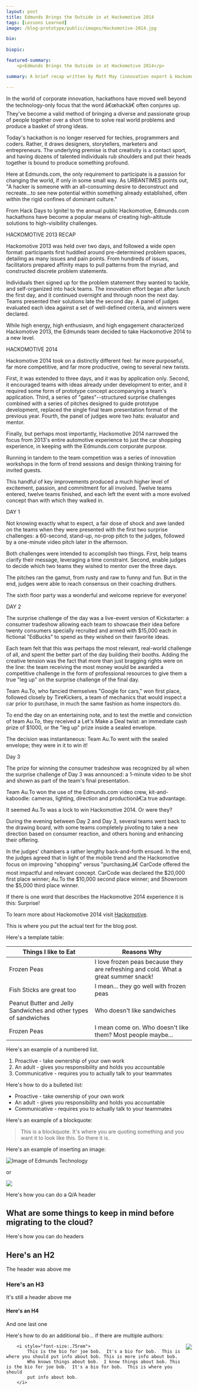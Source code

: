 ```yaml
---
layout: post
title: Edmunds Brings the Outside in at Hackomotive 2014
tags: [Lessons Learned]
image: /blog-prototype/public/images/Hackomotive-2014.jpg

bio: 
 
biopic:

featured-summary:
    <p>Edmunds Brings the Outside in at Hackomotive 2014</p>

summary: A brief recap written by Matt May (innovation expert & Hackomotive emcee) on Edmunds' recent Hackomotive 2014 event - a three-day hackathon that brought in 12 teams from across the country to Edmunds HQ to compete in a "Shark Tank"-style format to develop and showcase ideas and products aimed at making car shopping easier. The winners took home $35,000 in cash. 

---
```

In the world of corporate innovation, hackathons have moved well beyond the technology-only focus that the word â€œhackâ€ often conjures up. They've become a valid method of bringing a diverse and passionate group of people together over a short time to solve real world problems and produce a basket of strong ideas.

Today's hackathon is no longer reserved for techies, programmers and coders. Rather, it draws designers, storytellers, marketers and entrepreneurs. The underlying premise is that creativity is a contact sport, and having dozens of talented individuals rub shoulders and put their heads together is bound to produce something profound.

Here at Edmunds.com, the only requirement to participate is a passion for changing the world, if only in some small way. As URBANTIMES points out, "A hacker is someone with an all-consuming desire to deconstruct and recreate...to see new potential within something already established, often within the rigid confines of dominant culture."

From Hack Days to Ignite! to the annual public Hackomotive, Edmunds.com hackathons have become a popular means of creating high-altitude solutions to high-visibility challenges.

HACKOMOTIVE 2013 RECAP

Hackomotive 2013 was held over two days, and followed a wide open format: participants first huddled around pre-determined problem spaces, detailing as many issues and pain points. From hundreds of issues, facilitators prepared affinity maps to pull patterns from the myriad, and constructed discrete problem statements.

Individuals then signed up for the problem statement they wanted to tackle, and self-organized into hack teams. The innovation effort began after lunch the first day, and it continued overnight and through noon the next day. Teams presented their solutions late the second day. A panel of judges evaluated each idea against a set of well-defined criteria, and winners were declared.

While high energy, high enthusiasm, and high engagement characterized Hackomotive 2013, the Edmunds team decided to take Hackomotive 2014 to a new level.

HACKOMOTIVE 2014

Hackomotive 2014 took on a distinctly different feel: far more purposeful, far more competitive, and far more productive, owing to several new twists.

First, it was extended to three days, and it was by application only. Second, it encouraged teams with ideas already under development to enter, and it required some form of prototype concept accompanying a team's application. Third, a series of "gates"--structured surprise challenges combined with a series of pitches designed to guide prototype development, replaced the single final team presentation format of the previous year. Fourth, the panel of judges wore two hats: evaluator and mentor.

Finally, but perhaps most importantly, Hackomotive 2014 narrowed the focus from 2013's entire automotive experience to just the car shopping experience, in keeping with the Edmunds.com corporate purpose.

Running in tandem to the team competition was a series of innovation workshops in the form of trend sessions and design thinking training for invited guests.

This handful of key improvements produced a much higher level of excitement, passion, and commitment for all involved. Twelve teams entered, twelve teams finished, and each left the event with a more evolved concept than with which they walked in.

DAY 1

Not knowing exactly what to expect, a fair dose of shock and awe landed on the teams when they were presented with the first two surprise challenges: a 60-second, stand-up, no-prop pitch to the judges, followed by a one-minute video pitch later in the afternoon.

Both challenges were intended to accomplish two things. First, help teams clarify their message, leveraging a time constraint. Second, enable judges to decide which two teams they wished to mentor over the three days.

The pitches ran the gamut, from rusty and raw to funny and fun. But in the end, judges were able to reach consensus on their coaching druthers.

The sixth floor party was a wonderful and welcome reprieve for everyone!

DAY 2

The surprise challenge of the day was a live-event version of Kickstarter: a consumer tradeshow allowing each team to showcase their idea before twenty consumers specially recruited and armed with $15,000 each in fictional "EdBucks" to spend as they wished on their favorite ideas.

Each team felt that this was perhaps the most relevant, real-world challenge of all, and spent the better part of the day building their booths. Adding the creative tension was the fact that more than just bragging rights were on the line: the team receiving the most money would be awarded a competitive challenge in the form of professional resources to give them a true "leg up" on the surprise challenge of the final day.

Team Au.To, who fancied themselves "Google for cars," won first place, followed closely by TireKickers, a team of mechanics that would inspect a car prior to purchase, in much the same fashion as home inspectors do.

To end the day on an entertaining note, and to test the mettle and conviction of team Au.To, they received a Let's Make a Deal twist: an immediate cash prize of $1000, or the "leg up" prize inside a sealed envelope.

The decision was instantaneous: Team Au.To went with the sealed envelope; they were in it to win it!

Day 3

The prize for winning the consumer tradeshow was recognized by all when the surprise challenge of Day 3 was announced: a 1-minute video to be shot and shown as part of the team's final presentation.

Team Au.To won the use of the Edmunds.com video crew, kit-and-kaboodle: cameras, lighting, direction and productionâ€¦a true advantage.

It seemed Au.To was a lock to win Hackomotive 2014. Or were they?

During the evening between Day 2 and Day 3, several teams went back to the drawing board, with some teams completely pivoting to take a new direction based on consumer reaction, and others honing and enhancing their offering.

In the judges' chambers a rather lengthy back-and-forth ensued. In the end, the judges agreed that in light of the mobile trend and the Hackomotive focus on improving "shopping" versus "purchasing,â€ CarCode offered the most impactful and relevant concept. CarCode was declared the $20,000 first place winner; Au.To the $10,000 second place winner; and Showroom the $5,000 third place winner. 

If there is one word that describes the Hackomotive 2014 experience it is this: Surprise!

To learn more about Hackomotive 2014 visit [Hackomotive](www.hackomotive.com).



This is where you put the actual text for the blog post.

Here's a template table:

| Things I like to Eat | Reasons Why |
| ------ | ----------- |
| Frozen Peas | I love frozen peas because they are refreshing and cold.  What a great summer snack! |
| Fish Sticks are great too| I mean... they go well with frozen peas |
| Peanut Butter and Jelly Sandwiches and other types of sandwiches | Who doesn't like sandwiches|
| Frozen Peas | I mean come on.  Who doesn't like them?  Most people maybe... |

Here's an example of a numbered list.

1. Proactive - take ownership of your own work
2. An adult - gives you responsibility and holds you accountable
3. Communicative - requires you to actually talk to your teammates

Here's how to do a bulleted list:

* Proactive - take ownership of your own work
* An adult - gives you responsibility and holds you accountable
* Communicative - requires you to actually talk to your teammates

Here's an example of a blockquote:

> This is a blockquote.  It's where you are quoting something and you want it to look like this.  So there it is.

Here's an example of inserting an image:

![Image of Edmunds Technology]({{site.baseimagesurl}}/edmunds-technology.png)

or

<img src="{{site.baseimagesurl}}/edmunds-technology.png" />

Here's how you can do a Q/A header

<h2 class="question-heading">What are some things to keep in mind before migrating to the cloud?</h2>

Here's how you can do headers

## Here's an H2

The header was above me

### Here's an H3

It's still a header above me

#### Here's an H4

And one last one

Here's how to do an additional bio... if there are multiple authors:

<p class="clearfix">
        <img src="{{site.baseimagesurl}}/Mike-pic.jpg" style="float: right;margin-left: 1em;max-width:12em;max-height:15em;"/>

        <i style="font-size:.75rem">
            This is the bio for joe bob.  It's a bio for bob.  This is where you should put info about bob. This is more info about bob.  
            Who knows things about bob.  I know things about bob. This is the bio for joe bob.  It's a bio for bob.  This is where you should
            put info about bob.   
        </i>
</p>




